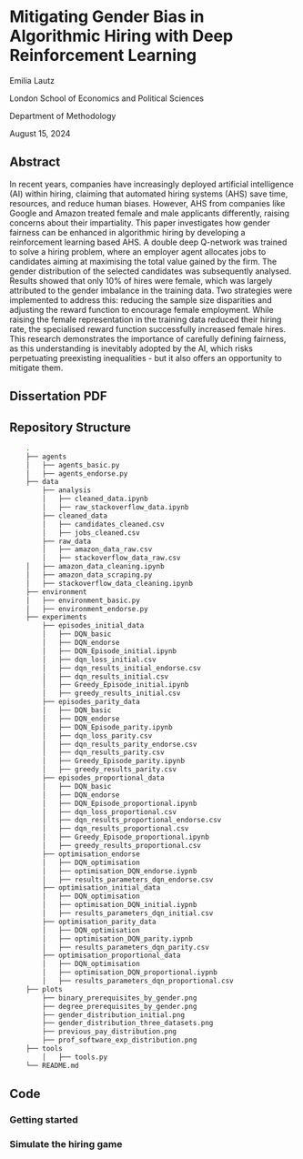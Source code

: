 # Mitigating Gender Bias in Algorithmic Hiring with Deep Reinforcement Learning

Emilia Lautz

London School of Economics and Political Sciences 

Department of Methodology

August 15, 2024

## Abstract

In recent years, companies have increasingly deployed artificial intelligence (AI) within hiring, claiming that automated hiring systems (AHS) save time, resources, and reduce human biases. However, AHS from companies like Google and Amazon treated female and male applicants differently, raising concerns about their impartiality. This paper investigates how gender fairness can be enhanced in algorithmic hiring by developing a reinforcement learning based AHS. A double deep Q-network was trained to solve a hiring problem, where an employer agent allocates jobs to candidates aiming at maximising the total value gained by the firm. The gender distribution of the selected candidates was subsequently analysed. Results showed that only 10% of hires were female, which was largely attributed to the gender imbalance in the training data. Two strategies were implemented to address this: reducing the sample size disparities and adjusting the reward function to encourage female employment. While raising the female representation in the training data reduced their hiring rate, the specialised reward function successfully increased female hires. This research demonstrates the importance of carefully defining fairness, as this understanding is inevitably adopted by the AI, which risks perpetuating preexisting inequalities - but it also offers an opportunity to mitigate them.

## Dissertation PDF

## Repository Structure

```bash
    .
    ├── agents
    │   ├── agents_basic.py
    │   ├── agents_endorse.py
    ├── data 
        ├── analysis
        │   ├── cleaned_data.ipynb
        │   ├── raw_stackoverflow_data.ipynb
        ├── cleaned_data
        │   ├── candidates_cleaned.csv
        │   ├── jobs_cleaned.csv
        ├── raw_data
        │   ├── amazon_data_raw.csv
        │   ├── stackoverflow_data_raw.csv
    │   ├── amazon_data_cleaning.ipynb
    │   ├── amazon_data_scraping.py
    │   ├── stackoverflow_data_cleaning.ipynb
    ├── environment
    │   ├── environment_basic.py
    │   ├── environment_endorse.py
    ├── experiments
        ├── episodes_initial_data
        │   ├── DQN_basic
        │   ├── DQN_endorse
        │   ├── DQN_Episode_initial.ipynb
        │   ├── dqn_loss_initial.csv
        │   ├── dqn_results_initial_endorse.csv
        │   ├── dqn_results_initial.csv
        │   ├── Greedy_Episode_initial.ipynb
        │   ├── greedy_results_initial.csv
        ├── episodes_parity_data
        │   ├── DQN_basic
        │   ├── DQN_endorse
        │   ├── DQN_Episode_parity.ipynb
        │   ├── dqn_loss_parity.csv
        │   ├── dqn_results_parity_endorse.csv
        │   ├── dqn_results_parity.csv
        │   ├── Greedy_Episode_parity.ipynb
        │   ├── greedy_results_parity.csv
        ├── episodes_proportional_data
        │   ├── DQN_basic
        │   ├── DQN_endorse
        │   ├── DQN_Episode_proportional.ipynb
        │   ├── dqn_loss_proportional.csv
        │   ├── dqn_results_proportional_endorse.csv
        │   ├── dqn_results_proportional.csv
        │   ├── Greedy_Episode_proportional.ipynb
        │   ├── greedy_results_proportional.csv
        ├── optimisation_endorse
        │   ├── DQN_optimisation
        │   ├── optimisation_DQN_endorse.iypnb
        │   ├── results_parameters_dqn_endorse.csv
        ├── optimisation_initial_data
        │   ├── DQN_optimisation
        │   ├── optimisation_DQN_initial.iypnb
        │   ├── results_parameters_dqn_initial.csv
        ├── optimisation_parity_data
        │   ├── DQN_optimisation
        │   ├── optimisation_DQN_parity.iypnb
        │   ├── results_parameters_dqn_parity.csv
        ├── optimisation_proportional_data
        │   ├── DQN_optimisation
        │   ├── optimisation_DQN_proportional.iypnb
        │   ├── results_parameters_dqn_proportional.csv
    ├── plots
        ├── binary_prerequisites_by_gender.png
        ├── degree_prerequisites_by_gender.png
        ├── gender_distribution_initial.png
        ├── gender_distribution_three_datasets.png
        ├── previous_pay_distribution.png
        ├── prof_software_exp_distribution.png
    ├── tools
        │   ├── tools.py
    └── README.md

```

## Code 

### Getting started


### Simulate the hiring game
